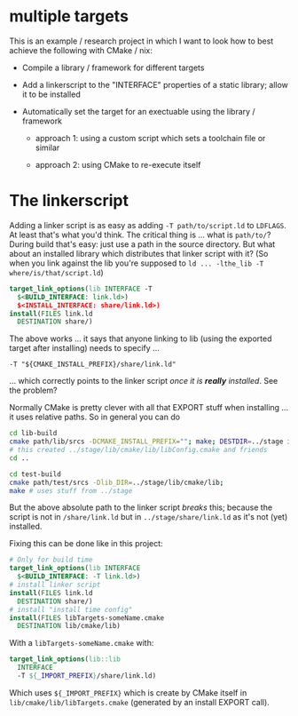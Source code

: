# multiple targets

This is an example / research project in which I want to look how to
best achieve the following with CMake / nix:

 - Compile a library / framework for different targets

 - Add a linkerscript to the "INTERFACE" properties of a static
   library; allow it to be installed

 - Automatically set the target for an exectuable using the library /
   framework
   
   - approach 1: using a custom script which sets a toolchain file or
     similar
     
   - approach 2: using CMake to re-execute itself
   

# The linkerscript

Adding a linker script is as easy as adding `-T path/to/script.ld` to
`LDFLAGS`.  At least that's what you'd think.  The critical thing is
... what is `path/to/`?  During build that's easy: just use a path in
the source directory.  But what about an installed library which
distributes that linker script with it? (So when you link against the
lib you're supposed to `ld ... -lthe_lib -T where/is/that/script.ld`)

~~~cmake
target_link_options(lib INTERFACE -T
  $<BUILD_INTERFACE: link.ld>)
  $<INSTALL_INTERFACE: share/link.ld>)
install(FILES link.ld
  DESTINATION share/)
~~~

The above works ... it says that anyone linking to lib (using the
exported target after installing) needs to specify ...

~~~
-T "${CMAKE_INSTALL_PREFIX}/share/link.ld"
~~~

... which correctly points to the linker script *once it is **really**
installed*.  See the problem?

Normally CMake is pretty clever with all that EXPORT stuff when
installing ... it uses relative paths.  So in general you can do

~~~bash
cd lib-build
cmake path/lib/srcs -DCMAKE_INSTALL_PREFIX=""; make; DESTDIR=../stage install
# this created ../stage/lib/cmake/lib/libConfig.cmake and friends
cd ..

cd test-build
cmake path/test/srcs -Dlib_DIR=../stage/lib/cmake/lib;
make # uses stuff from ../stage
~~~

But the above absolute path to the linker script *breaks* this;
because the script is not in `/share/link.ld` but in
`../stage/share/link.ld` as it's not (yet) installed.

Fixing this can be done like in this project:

~~~cmake
# Only for build time
target_link_options(lib INTERFACE
  $<BUILD_INTERFACE: -T link.ld>)
# install linker script
install(FILES link.ld
  DESTINATION share/)
# install "install time config"
install(FILES libTargets-someName.cmake
  DESTINATION lib/cmake/lib)
~~~

With a `libTargets-someName.cmake` with:

~~~cmake
target_link_options(lib::lib
  INTERFACE
  -T ${_IMPORT_PREFIX}/share/link.ld)
~~~

Which uses `${_IMPORT_PREFIX}` which is create by CMake itself in
`lib/cmake/lib/libTargets.cmake` (generated by an install EXPORT
call).
